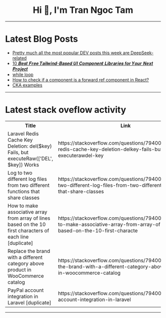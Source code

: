 <h1 align="center">Hi 👋, I'm Tran Ngoc Tam</h1>

---

# Latest Blog Posts 
<!-- BLOG-POST-LIST:START -->
- [Pretty much all the most popular DEV posts this week are DeepSeek-related](https://dev.to/ben/pretty-much-all-the-most-popular-dev-posts-this-week-are-deepseek-related-3cbh)
- [10 𝑩𝒆𝒔𝒕 𝑭𝒓𝒆𝒆 𝑻𝒂𝒊𝒍𝒘𝒊𝒏𝒅-𝑩𝒂𝒔𝒆𝒅 𝑼𝑰 𝑪𝒐𝒎𝒑𝒐𝒏𝒆𝒏𝒕 𝑳𝒊𝒃𝒓𝒂𝒓𝒊𝒆𝒔 𝒇𝒐𝒓 𝒀𝒐𝒖𝒓 𝑵𝒆𝒙𝒕 𝑷𝒓𝒐𝒋𝒆𝒄𝒕](https://dev.to/yakhilesh/10--31g3)
- [while loop](https://dev.to/neelakandan_ravi_2000/while-loop-20ee)
- [How to check if a component is a forward ref component in React?](https://dev.to/ramunarasinga-11/how-to-check-if-a-component-is-a-forward-ref-component-in-react-178f)
- [CKA examples](https://dev.to/cheedge_lee/cka-examples-1bgd)
<!-- BLOG-POST-LIST:END -->

---

# Latest stack oveflow activity
<table>
  <tr><th>Title</th><th>Link</th></tr>
  <!-- STACKOVERFLOW:START --><tr><td>Laravel Redis Cache Key Deletion: del&lpar;$key&rpar; Fails, but executeRaw&lpar;[&#39;DEL&#39;, $key]&rpar; Works</td><td>https://stackoverflow.com/questions/79400332/laravel-redis-cache-key-deletion-delkey-fails-but-executerawdel-key</td></tr><tr><td>Log to two different log files from two different functions that share classes</td><td>https://stackoverflow.com/questions/79400163/log-to-two-different-log-files-from-two-different-functions-that-share-classes</td></tr><tr><td>How to make associative array from array of lines based on the 10 first characters of each line [duplicate]</td><td>https://stackoverflow.com/questions/79400113/how-to-make-associative-array-from-array-of-lines-based-on-the-10-first-characte</td></tr><tr><td>Replace the brand with a different category above product in WooCommerce catalog</td><td>https://stackoverflow.com/questions/79400036/replace-the-brand-with-a-different-category-above-product-in-woocommerce-catalog</td></tr><tr><td>PayPal account integration in Laravel [duplicate]</td><td>https://stackoverflow.com/questions/79400018/paypal-account-integration-in-laravel</td></tr><!-- STACKOVERFLOW:END -->
</table>

---


